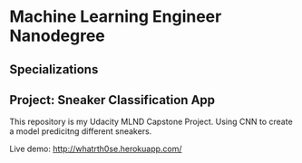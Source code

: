 # Machine Learning Engineer Nanodegree
## Specializations
## Project: Sneaker Classification App



This repository is my Udacity MLND Capstone Project.
Using CNN to create a model predicitng different sneakers.

Live demo: http://whatrth0se.herokuapp.com/
